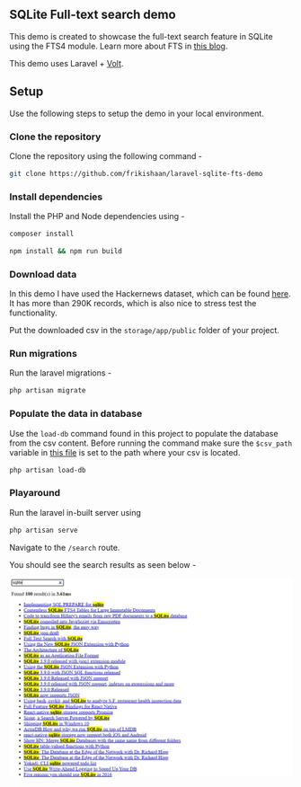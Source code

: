 ## SQLite Full-text search demo

This demo is created to showcase the full-text search feature in SQLite using the FTS4 module. Learn more about FTS in [this blog](https://frikishaan.com/blog/full-text-search-with-sqlite/).

This demo uses Laravel + [Volt](https://livewire.laravel.com/docs/volt). 

## Setup

Use the following steps to setup the demo in your local environment.

### Clone the repository

Clone the repository using the following command - 

```bash
git clone https://github.com/frikishaan/laravel-sqlite-fts-demo
```

### Install dependencies

Install the PHP and Node dependencies using - 

```bash
composer install
```

```bash
npm install && npm run build
```

### Download data

In this demo I have used the Hackernews dataset, which can be found [here](https://www.kaggle.com/datasets/hacker-news/hacker-news-posts). It has more than 290K records, which is also nice to stress test the functionality.

Put the downloaded csv in the `storage/app/public` folder of your project.

### Run migrations 

Run the laravel migrations - 

```bash
php artisan migrate
```

### Populate the data in database

Use the `load-db` command found in this project to populate the database from the csv content.
Before running the command make sure the `$csv_path` variable in [this file](./app/Console/Commands/PopulateDatabase.php#L26) is set to the path where your csv is located.

```bash
php artisan load-db
```

### Playaround

Run the laravel in-built server using 

```bash
php artisan serve
```

Navigate to the `/search` route.

You should see the search results as seen below - 

![SQLite FTS demo using laravel](./screenshots/sqlite-fts-demo.webp)
